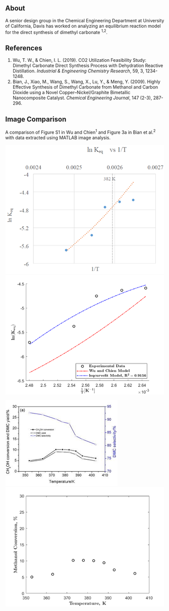 ## About 
A senior design group in the Chemical Engineering Department at University of California, Davis has worked on analyzing an equilibrium reaction model for the direct synthesis of dimethyl carbonate <sup>1,2</sup>.

## References
1. Wu, T. W., & Chien, I. L. (2019). CO2 Utilization Feasibility Study: Dimethyl Carbonate Direct Synthesis Process with Dehydration Reactive Distillation. *Industrial & Engineering Chemistry Research*, 59, 3, 1234-1248.
2. Bian, J., Xiao, M., Wang, S., Wang, X., Lu, Y., & Meng, Y. (2009). Highly Effective Synthesis of Dimethyl Carbonate from Methanol and Carbon Dioxide using a Novel Copper–Nickel/Graphite Bimetallic Nanocomposite Catalyst. *Chemical Engineering
Journal*, 147 (2-3), 287-296.

## Image Comparison 
A comparison of Figure S1 in Wu and Chien<sup>1</sup> and Figure 3a in Bian et al.<sup>2</sup> with data extracted using MATLAB image analysis. 

![Figure S1](https://github.com/danyjiang/ech158c/blob/master/Wu%20and%20Chien%20FigureS1.PNG)
![Figure S1 Reproduced](https://github.com/danyjiang/ech158c/blob/master/Figure%20S1%20Reproduced.png)

![Figure 3a](https://github.com/danyjiang/ech158c/blob/master/Bian%20et%20al%20Figure3a.jpg)
![Figure 3a Reproduced](https://github.com/danyjiang/ech158c/blob/master/Figure%203a%20Reproduced.png)


